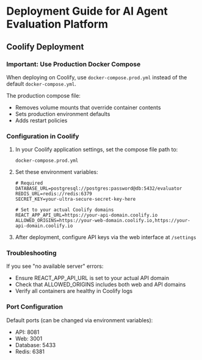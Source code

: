 # Deployment Guide for AI Agent Evaluation Platform

## Coolify Deployment

### Important: Use Production Docker Compose

When deploying on Coolify, use `docker-compose.prod.yml` instead of the default `docker-compose.yml`.

The production compose file:
- Removes volume mounts that override container contents
- Sets production environment defaults
- Adds restart policies

### Configuration in Coolify

1. In your Coolify application settings, set the compose file path to:
   ```
   docker-compose.prod.yml
   ```

2. Set these environment variables:
   ```
   # Required
   DATABASE_URL=postgresql://postgres:password@db:5432/evaluator
   REDIS_URL=redis://redis:6379
   SECRET_KEY=your-ultra-secure-secret-key-here
   
   # Set to your actual Coolify domains
   REACT_APP_API_URL=https://your-api-domain.coolify.io
   ALLOWED_ORIGINS=https://your-web-domain.coolify.io,https://your-api-domain.coolify.io
   ```

3. After deployment, configure API keys via the web interface at `/settings`

### Troubleshooting

If you see "no available server" errors:
- Ensure REACT_APP_API_URL is set to your actual API domain
- Check that ALLOWED_ORIGINS includes both web and API domains
- Verify all containers are healthy in Coolify logs

### Port Configuration

Default ports (can be changed via environment variables):
- API: 8081
- Web: 3001
- Database: 5433
- Redis: 6381
